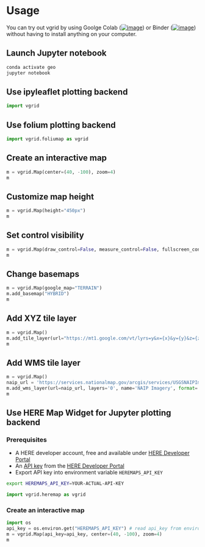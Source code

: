 # Usage

You can try out vgrid by using Goolge Colab ([![image](https://colab.research.google.com/assets/colab-badge.svg)](https://colab.research.google.com/github/opengeoshub/vgrid/blob/master)) or Binder ([![image](https://mybinder.org/badge_logo.svg)](https://mybinder.org/v2/gh/opengeoshub/vgrid/HEAD)) without having to install anything on your computer.

## Launch Jupyter notebook

```bash
conda activate geo
jupyter notebook
```

## Use ipyleaflet plotting backend

```python
import vgrid
```

## Use folium plotting backend

```python
import vgrid.foliumap as vgrid
```

## Create an interactive map

```python
m = vgrid.Map(center=(40, -100), zoom=4)
m
```

## Customize map height

```python
m = vgrid.Map(height="450px")
m
```

## Set control visibility

```python
m = vgrid.Map(draw_control=False, measure_control=False, fullscreen_control=False, attribution_control=True)
m
```

## Change basemaps

```python
m = vgrid.Map(google_map="TERRAIN")
m.add_basemap("HYBRID")
m
```

## Add XYZ tile layer

```python
m = vgrid.Map()
m.add_tile_layer(url="https://mt1.google.com/vt/lyrs=y&x={x}&y={y}&z={z}", name="Google Satellite", attribution="Google")
m
```

## Add WMS tile layer

```python
m = vgrid.Map()
naip_url = 'https://services.nationalmap.gov/arcgis/services/USGSNAIPImagery/ImageServer/WMSServer?'
m.add_wms_layer(url=naip_url, layers='0', name='NAIP Imagery', format='image/png', shown=True)
m
```

## Use HERE Map Widget for Jupyter plotting backend

### Prerequisites

-   A HERE developer account, free and available under [HERE Developer Portal](https://developer.here.com)
-   An [API key](https://developer.here.com/documentation/identity-access-management/dev_guide/topics/dev-apikey.html) from the [HERE Developer Portal](https://developer.here.com)
-   Export API key into environment variable `HEREMAPS_API_KEY`

```bash
export HEREMAPS_API_KEY=YOUR-ACTUAL-API-KEY
```

```python
import vgrid.heremap as vgrid
```

### Create an interactive map

```python
import os
api_key = os.environ.get("HEREMAPS_API_KEY") # read api_key from environment variable.
m = vgrid.Map(api_key=api_key, center=(40, -100), zoom=4)
m
```
